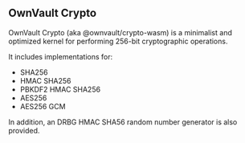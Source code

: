 OwnVault Crypto
---------------

OwnVault Crypto (aka @ownvault/crypto-wasm) is a minimalist and optimized kernel for performing 256-bit cryptographic operations.

It includes implementations for:
  - SHA256
  - HMAC SHA256
  - PBKDF2 HMAC SHA256
  - AES256
  - AES256 GCM

In addition, an DRBG HMAC SHA56 random number generator is also provided.
